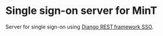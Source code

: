 # Single sign-on server for MinT

Server for single sign-on using [Django REST framework SSO](https://github.com/namespace-ee/django-rest-framework-sso).